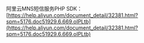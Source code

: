 阿里云MNS短信服务PHP SDK：[https://help.aliyun.com/document_detail/32381.html?spm=5176.doc51929.6.669.oIPLtb](https://help.aliyun.com/document_detail/32381.html?spm=5176.doc51929.6.669.oIPLtb)
